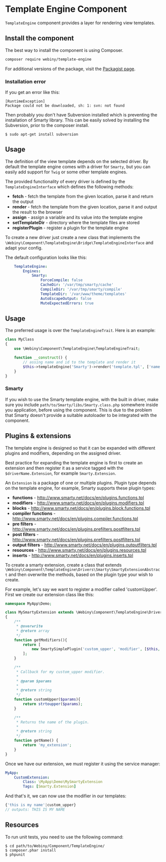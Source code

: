 Template Engine Component
=========================

`TemplateEngine` component provides a layer for rendering view templates.

Install the component
---------------------
The best way to install the component is using Composer.

```bash
composer require webiny/template-engine
```
For additional versions of the package, visit the [Packagist page](https://packagist.org/packages/webiny/template-engine).

### Installation error

If you get an error like this:

```
[RuntimeException]
Package could not be downloaded, sh: 1: svn: not found
```

Then probably you don't have Subversion installed which is preventing the installation of Smarty library.
This can be easily solved by installing the Subversion, prior to the composer install.

    $ sudo apt-get install subversion


## Usage

The definition of the view template depends
on the selected driver. By default the template engine comes with a driver for `Smarty`, but you can easily add
support for `Twig` or some other template engines.

The provided functionality of every driver is defined by the `TemplateEngineInterface` which defines the following methods:
- **fetch** - fetch the template from the given location, parse it and return the output
- **render** - fetch the template from the given location, parse it and output the result to the browser
- **assign** - assign a variable and its value into the template engine
- **setTemplateDir** - directory where the template files are stored
- **registerPlugin** - register a plugin for the template engine

To create a new driver just create a new class that implements the `\Webiny\Component\TemplateEngine\Bridge\TemplateEngineInterface`
and adapt your config.

The default configuration looks like this:
```yaml
    TemplateEngine:
        Engines:
            Smarty:
                ForceCompile: false
                CacheDir: '/var/tmp/smarty/cache'
                CompileDir: '/var/tmp/smarty/compile'
                TemplateDir: '/var/www/theme/templates'
                AutoEscapeOutput: false
                MuteExpectedErrors: true
```

## Usage

The preferred usage is over the `TemplateEngineTrait`.
Here is an example:

```php
class MyClass
{
	use \Webiny\Component\TemplateEngine\TemplateEngineTrait;

	function __construct() {
	    // assing name and id to the template and render it
		$this->templateEngine('Smarty')->render('template.tpl', ['name'=>'John', 'id'=>15]);
	}
}
```

### Smarty

If you wish to use the Smarty template engine, with the built in driver, make sure you include
`path/to/Smarty/libs/Smarty.class.php` somewhere inside you application, before using the component. This is due to the
problem that Smarty doesn't provide a suitable autoloader to be integrated with the component.

## Plugins & extensions

The template engine is designed so that it can be expanded with different plugins and modifiers, depending on the assigned driver.

Best practice for expanding the template engine is first to create an extension and then register it as a service
tagged with the `$driverName.Extension`, for example `Smarty.Extension`.

An `Extension` is a package of one or multiple plugins. Plugin type depends on the template engine, for example, Smarty
supports these plugin types:
- **functions** - http://www.smarty.net/docs/en/plugins.functions.tpl
- **modifiers** - http://www.smarty.net/docs/en/plugins.modifiers.tpl
- **blocks** - http://www.smarty.net/docs/en/plugins.block.functions.tpl
- **compiler functions** - http://www.smarty.net/docs/en/plugins.compiler.functions.tpl
- **pre filters** - http://www.smarty.net/docs/en/plugins.prefilters.postfilters.tpl
- **post filters** - http://www.smarty.net/docs/en/plugins.prefilters.postfilters.tpl
- **output filters** - http://www.smarty.net/docs/en/plugins.outputfilters.tpl
- **resources** - http://www.smarty.net/docs/en/plugins.resources.tpl
- **inserts** - http://www.smarty.net/docs/en/plugins.inserts.tpl

To create a smarty extension, create a class that extends `\Webiny\Component\TemplateEngine\Drivers\Smarty\SmartyExtensionAbstract`
and then overwrite the methods, based on the plugin type your wish to create.

For example, let's say we want to register a modifier called 'customUpper'. First we create our extension class like this:

```php
namespace MyApp\Demo;

class MySmartyExtension extends \Webiny\Component\TemplateEngine\Drivers\Smarty\SmartyExtension
{
	/**
	 * @overwrite
	 * @return array
	 */
	function getModifiers(){
		return [
			new SmartySimplePlugin('custom_upper', 'modifier', [$this, 'customUpper'])
		];
	}

	/**
	 * Callback for my custom_upper modifier.
	 *
	 * @param $params
	 *
	 * @return string
	 */
	function customUpper($params){
		return strtoupper($params);
	}

	/**
	 * Returns the name of the plugin.
	 *
	 * @return string
	 */
	function getName() {
		return 'my_extension';
	}
}
```

Once we have our extension, we must register it using the service manager:

```yaml
MyApp:
    CustomExtension:
        Class: \MyApp\Demo\MySmartyExtension
        Tags: [Smarty.Extension]
```

And that's it, we can now use the modifier in our templates:

```php
{'this is my name'|custom_upper}
// outputs: THIS IS MY NAME
```

Resources
---------

To run unit tests, you need to use the following command:

    $ cd path/to/Webiny/Component/TemplateEngine/
    $ composer.phar install
    $ phpunit